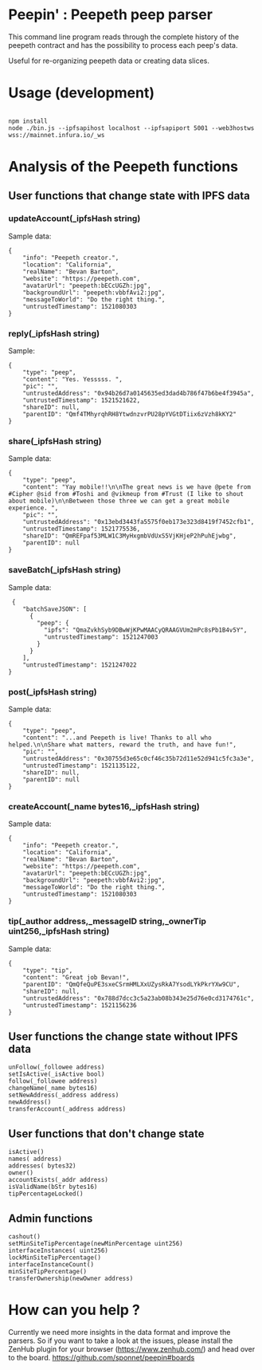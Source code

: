 # Peepin' : Peepeth peep parser

This command line program reads through the complete history of the peepeth contract and
has the possibility to process each peep's data.

Useful for re-organizing peepeth data or creating data slices.

# Usage (development)

```

npm install
node ./bin.js --ipfsapihost localhost --ipfsapiport 5001 --web3hostws wss://mainnet.infura.io/_ws

```

# Analysis of the Peepeth functions

## User functions that change state with IPFS data

### updateAccount(_ipfsHash string)
Sample data:

```
{
    "info": "Peepeth creator.",
    "location": "California",
    "realName": "Bevan Barton",
    "website": "https://peepeth.com",
    "avatarUrl": "peepeth:bECcUGZh:jpg",
    "backgroundUrl": "peepeth:vbbfAvi2:jpg",
    "messageToWorld": "Do the right thing.",
    "untrustedTimestamp": 1521080303
}
```

### reply(_ipfsHash string)
Sample:

```
{
    "type": "peep",
    "content": "Yes. Yesssss. ",
    "pic": "",
    "untrustedAddress": "0x94b26d7a0145635ed3dad4b786f47b6be4f3945a",
    "untrustedTimestamp": 1521521622,
    "shareID": null,
    "parentID": "Qmf4TMhyrqhRH8YtwdnzvrPU28pYVGtDTiix6zVzh8kKY2"
}
```



### share(_ipfsHash string)

Sample data:

```
{
    "type": "peep",
    "content": "Yay mobile!!\n\nThe great news is we have @pete from #Cipher @sid from #Toshi and @vikmeup from #Trust (I like to shout about mobile)\n\nBetween those three we can get a great mobile experience. ",
    "pic": "",
    "untrustedAddress": "0x13ebd3443fa5575f0eb173e323d8419f7452cfb1",
    "untrustedTimestamp": 1521775536,
    "shareID": "QmREFpaf53MLW1C3MyHxgmbVdUxS5VjKHjeP2hPuhEjwbg",
    "parentID": null
}
```

### saveBatch(_ipfsHash string)

Sample data:

```
 {
    "batchSaveJSON": [
      {
        "peep": {
          "ipfs": "QmaZvkhSyb9DBwWjKPwMAACyQRAAGVUm2mPc8sPb1B4v5Y",
          "untrustedTimestamp": 1521247003
        }
      }
    ],
    "untrustedTimestamp": 1521247022
}
```

### post(_ipfsHash string)

Sample data:

```
{
    "type": "peep",
    "content": "...and Peepeth is live! Thanks to all who helped.\n\nShare what matters, reward the truth, and have fun!",
    "pic": "",
    "untrustedAddress": "0x30755d3e65c0cf46c35b72d11e52d941c5fc3a3e",
    "untrustedTimestamp": 1521135122,
    "shareID": null,
    "parentID": null
}
```

### createAccount(_name bytes16,_ipfsHash string)

Sample data:

```
{
    "info": "Peepeth creator.",
    "location": "California",
    "realName": "Bevan Barton",
    "website": "https://peepeth.com",
    "avatarUrl": "peepeth:bECcUGZh:jpg",
    "backgroundUrl": "peepeth:vbbfAvi2:jpg",
    "messageToWorld": "Do the right thing.",
    "untrustedTimestamp": 1521080303
}
```

### tip(_author address,_messageID string,_ownerTip uint256,_ipfsHash string)

Sample data:

```
{
    "type": "tip",
    "content": "Great job Bevan!",
    "parentID": "QmQfeQuPE3sxeCSrmHMLXxUZysRkA7YsodLYkPkrYXw9CU",
    "shareID": null,
    "untrustedAddress": "0x788d7dcc3c5a23ab08b343e25d76e0cd3174761c",
    "untrustedTimestamp": 1521156236
}
```


## User functions the change state without IPFS data

```
unFollow(_followee address)
setIsActive(_isActive bool)
follow(_followee address)
changeName(_name bytes16)
setNewAddress(_address address)
newAddress()
transferAccount(_address address)
```

## User functions that don't change state

```
isActive()
names( address)
addresses( bytes32)
owner()
accountExists(_addr address)
isValidName(bStr bytes16)
tipPercentageLocked()
```

## Admin functions

```
cashout()
setMinSiteTipPercentage(newMinPercentage uint256)
interfaceInstances( uint256)
lockMinSiteTipPercentage()
interfaceInstanceCount()
minSiteTipPercentage()
transferOwnership(newOwner address)
```

# How can you help ?

Currently we need more insights in the data format and improve the parsers. So if you want to take a look at the issues, please install the ZenHub plugin for your browser (https://www.zenhub.com/) and head over to the board. https://github.com/sponnet/peepin#boards



